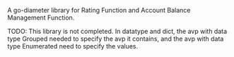 A go-diameter library for Rating Function and Account Balance Management Function.

TODO: This library is not completed. In datatype and dict, the avp with data type Grouped
needed to specify the avp it contains, and the avp with data type Enumerated need to specify
the values.